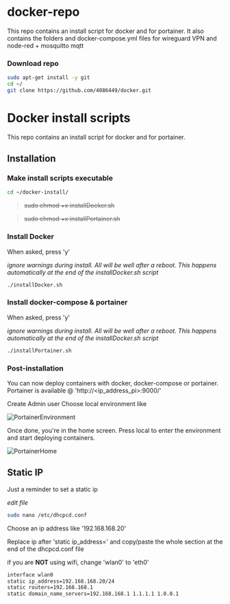 # docker-repo
This repo contains an install script for docker and for portainer. 
It also contains the folders and docker-compose.yml files for wireguard VPN and node-red + mosquitto mqtt

### Download repo
```bash
sudo apt-get install -y git
cd ~/
git clone https://github.com/4086449/docker.git
```

# Docker install scripts
This repo contains an install script for docker and for portainer. 

## Installation

### Make install scripts executable
```bash
cd ~/docker-install/
```
> ~~sudo chmod +x installDocker.sh~~

> ~~sudo chmod +x installPortainer.sh~~

### Install Docker
When asked, press 'y' 

_ignore warnings during install. All will be well after a reboot. This happens automatically at the end of the installDocker.sh script_

```bash
./installDocker.sh
```

### Install docker-compose & portainer
When asked, press 'y' 

_ignore warnings during install. All will be well after a reboot. This happens automatically at the end of the installDocker.sh script_

```bash
./installPortainer.sh
```

### Post-installation
You can now deploy containers with docker, docker-compose or portainer.
Portainer is available @ 'http://<ip_address_pi>:9000/'

Create Admin user 
Choose local environment like 

![PortainerEnvironment](./lib/PortainerEnvironment.png)

Once done, you're in the home screen. 
Press local to enter the environment and start deploying containers.
                                                    
![PortainerHome](./lib/PortainerHome.png)

## Static IP
Just a reminder to set a static ip

_edit file_
```bash
sudo nano /etc/dhcpcd.conf
```
Choose an ip address like '192.168.168.20'

Replace ip after 'static ip_address=' and copy/paste the whole section at the end of the dhcpcd.conf file

if you are __NOT__ using wifi, change 'wlan0' to 'eth0'

```bash
interface wlan0
static ip_address=192.168.168.20/24
static routers=192.168.168.1
static domain_name_servers=192.168.168.1 1.1.1.1 1.0.0.1
```
